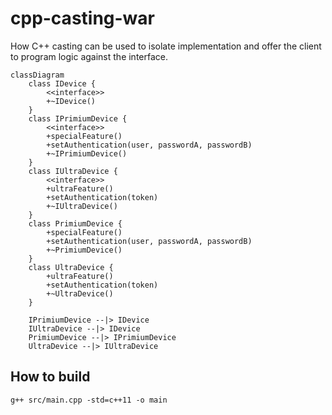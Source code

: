 # cpp-casting-war

How C++ casting can be used to isolate implementation and offer the client to program logic against the interface.

```mermaid
classDiagram
    class IDevice {
        <<interface>>
        +~IDevice()
    }
    class IPrimiumDevice {
        <<interface>>
        +specialFeature()
        +setAuthentication(user, passwordA, passwordB)
        +~IPrimiumDevice()
    }
    class IUltraDevice {
        <<interface>>
        +ultraFeature()
        +setAuthentication(token)
        +~IUltraDevice()
    }
    class PrimiumDevice {
        +specialFeature()
        +setAuthentication(user, passwordA, passwordB)
        +~PrimiumDevice()
    }
    class UltraDevice {
        +ultraFeature()
        +setAuthentication(token)
        +~UltraDevice()
    }

    IPrimiumDevice --|> IDevice
    IUltraDevice --|> IDevice
    PrimiumDevice --|> IPrimiumDevice
    UltraDevice --|> IUltraDevice
```

## How to build

```
g++ src/main.cpp -std=c++11 -o main
```